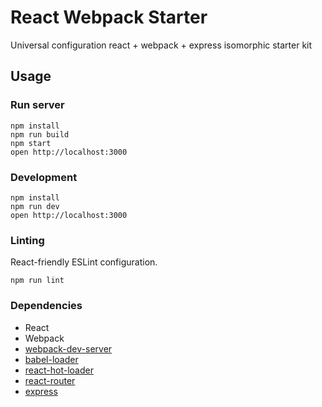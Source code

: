 React Webpack Starter
=====================

Universal configuration react + webpack + express isomorphic starter kit

## Usage

### Run server

```
npm install
npm run build
npm start
open http://localhost:3000
```

### Development

```
npm install
npm run dev
open http://localhost:3000
```
 


### Linting

React-friendly ESLint configuration.

```
npm run lint
```

### Dependencies

* React
* Webpack
* [webpack-dev-server](https://github.com/webpack/webpack-dev-server)
* [babel-loader](https://github.com/babel/babel-loader)
* [react-hot-loader](https://github.com/gaearon/react-hot-loader)
* [react-router](https://github.com/rackt/react-router)
* [express](http://expressjs.com/)

